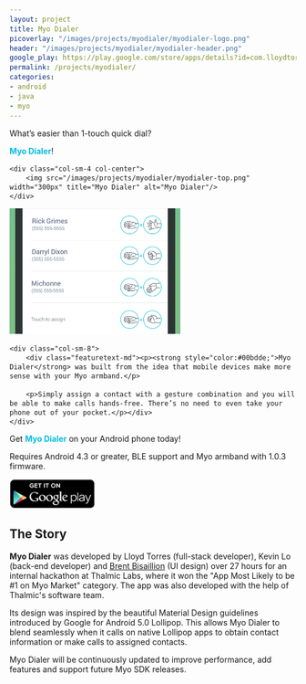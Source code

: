 ```yaml
---
layout: project
title: Myo Dialer
picoverlay: "/images/projects/myodialer/myodialer-logo.png"
header: "/images/projects/myodialer/myodialer-header.png"
google_play: https://play.google.com/store/apps/details?id=com.lloydtorres.myodialer
permalink: /projects/myodialer/
categories:
- android
- java
- myo
---
```


<div class="row paddown">
    <div class="col-sm-8">
        <div class="featuretext-lg"><p>What’s easier than 1-touch quick dial?</p> <p><strong style="color:#00bdde;">Myo Dialer</strong>!</p></div>
    </div>

    <div class="col-sm-4 col-center">
        <img src="/images/projects/myodialer/myodialer-top.png" width="300px" title="Myo Dialer" alt="Myo Dialer"/>
    </div>
</div>

<div class="row paddup paddown">
    <div class="col-sm-4 col-center">
        <img src="/images/projects/myodialer/myodialer-gestures.png" width="300px" title="Assign up to four contacts to gestures in Myo Dialer." alt="Assign up to four contacts to gestures in Myo Dialer."/>
    </div>

    <div class="col-sm-8">
        <div class="featuretext-md"><p><strong style="color:#00bdde;">Myo Dialer</strong> was built from the idea that mobile devices make more sense with your Myo armband.</p>

        <p>Simply assign a contact with a gesture combination and you will be able to make calls hands-free. There’s no need to even take your phone out of your pocket.</p></div> 
    </div>
</div>

<div class="col-center paddup paddown">
    <p class= "featuretext-lg">Get <strong style="color:#00bdde;">Myo Dialer</strong> on your Android phone today!</p>
    <p class="featuretext-sm">Requires Android 4.3 or greater, BLE support and Myo armband with 1.0.3 firmware.</p>
    <a href="https://play.google.com/store/apps/details?id=com.lloydtorres.myodialer"><img src="/images/icons/ps_badge.png" width="150px"/></a> 
</div> 

<div class="row"><div class="col-md-offset-2 col-md-8"><div class="divider"><div class="inner"></div></div></div></div>

<h2>The Story</h2>

<strong>Myo Dialer</strong> was developed by Lloyd Torres (full-stack developer), Kevin Lo (back-end developer) and <a href="https://twitter.com/bbisaillion">Brent Bisaillion</a> (UI design) over 27 hours for an internal hackathon at Thalmic Labs, where it won the "App Most Likely to be #1 on Myo Market" category. The app was also developed with the help of Thalmic's software team.

Its design was inspired by the beautiful Material Design guidelines introduced by Google for Android 5.0 Lollipop. This allows Myo Dialer to blend seamlessly when it calls on native Lollipop apps to obtain contact information or make calls to assigned contacts.

Myo Dialer will be continuously updated to improve performance, add features and support future Myo SDK releases.